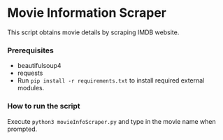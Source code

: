 # Movie Information Scraper
This script obtains movie details by scraping IMDB website.

### Prerequisites
* beautifulsoup4
* requests
* Run `pip install -r requirements.txt` to install required external modules.

### How to run the script
Execute `python3 movieInfoScraper.py` and type in the movie name when prompted.
